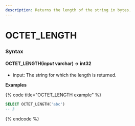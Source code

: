 ```yaml
---
description: Returns the length of the string in bytes.
---
```


# OCTET\_LENGTH

### Syntax <a href="#syntax" id="syntax"></a>

#### OCTET\_LENGTH(_input_ varchar) → int32 <a href="#octet_lengthinput-varchar--int32" id="octet_lengthinput-varchar--int32"></a>

* input: The string for which the length is returned.

**Examples**

{% code title="OCTET_LENGTH example" %}
```sql
SELECT OCTET_LENGTH('abc')
-- 3
```
{% endcode %}
